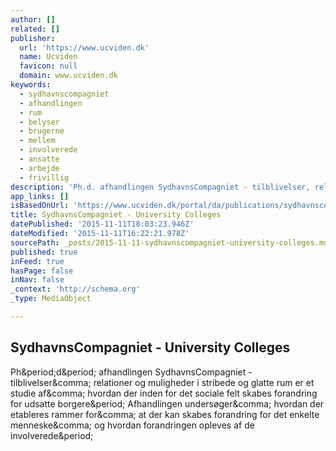 ```yaml
---
author: []
related: []
publisher:
  url: 'https://www.ucviden.dk'
  name: Ucviden
  favicon: null
  domain: www.ucviden.dk
keywords:
  - sydhavnscompagniet
  - afhandlingen
  - rum
  - belyser
  - brugerne
  - mellem
  - involverede
  - ansatte
  - arbejde
  - frivillig
description: 'Ph.d. afhandlingen SydhavnsCompagniet - tilblivelser, relationer og muligheder i stribede og glatte rum er et studie af, hvordan der inden for det sociale felt skabes forandring for udsatte borgere. Afhandlingen undersøger, hvordan der etableres rammer for, at der kan skabes forandring for det enkelte menneske, og hvordan forandringen opleves af de involverede.'
app_links: []
isBasedOnUrl: 'https://www.ucviden.dk/portal/da/publications/sydhavnscompagniet(d7d64983-fa70-47b5-af92-55c42cf9559d).html'
title: SydhavnsCompagniet - University Colleges
datePublished: '2015-11-11T18:03:23.946Z'
dateModified: '2015-11-11T16:22:21.978Z'
sourcePath: _posts/2015-11-11-sydhavnscompagniet-university-colleges.md
published: true
inFeed: true
hasPage: false
inNav: false
_context: 'http://schema.org'
_type: MediaObject

---
```

<article style=""><h1>SydhavnsCompagniet - University Colleges</h1><p>Ph&amp;period;d&amp;period; afhandlingen SydhavnsCompagniet - tilblivelser&amp;comma; relationer og muligheder i stribede og glatte rum er et studie af&amp;comma; hvordan der inden for det sociale felt skabes forandring for udsatte borgere&amp;period; Afhandlingen undersøger&amp;comma; hvordan der etableres rammer for&amp;comma; at der kan skabes forandring for det enkelte menneske&amp;comma; og hvordan forandringen opleves af de involverede&amp;period;</p></article>